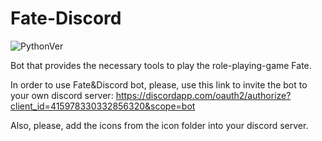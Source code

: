 # Fate-Discord

![PythonVer](https://img.shields.io/badge/PythonVer-3.6-blue.svg)

Bot that provides the necessary tools to play the role-playing-game Fate.


In order to use Fate&Discord bot, please, use this link to invite the bot to your own discord server: https://discordapp.com/oauth2/authorize?client_id=415978330332856320&scope=bot

Also, please, add the icons from the icon folder into your discord server.
